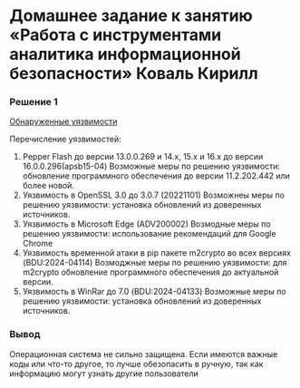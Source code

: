 # Домашнее задание к занятию «Работа с инструментами аналитика информационной безопасности» Коваль Кирилл

### Решение 1
[Обнаруженные уязвимости](/1.png)

Перечисление уязвимостей: 
1. Pepper Flash до версии 13.0.0.269 и 14.х, 15.х и 16.х до версии 16.0.0.296(apsb15-04)
Возможные меры по решению уязвимости: обновление программного обеспечения до версии 11.2.202.442 или более новой.
2. Уязвимость в OpenSSL 3.0 до 3.0.7 (20221101)
Возможнеы меры по решению уязвимости: установка обновлений из доверенных источников.
3. Уязвимость в Microsoft Edge (ADV200002)
Возмодные меры по решению уязвимости: использование рекомендаций для Google Chrome
4. Уязвимость временной атаки в pip пакете m2crypto во всех версиях (BDU:2024-04114)
Возмоджные меры по решению уязвимости: для m2crypto обновление программного обеспечения до актуальной версии.
5. Уязвимость в WinRar до 7.0 (BDU:2024-04133)
Возможные меры по решению уязвимости: установка обновлений из доверенных источников.

### Вывод
Операционная система не сильно защищена. Если имеются важные коды или что-то другое, то лучше обезопасить в ручную, так как информацию могут узнать другие пользователи
